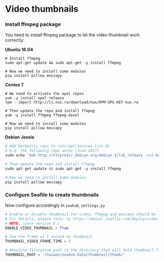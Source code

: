 # Video thumbnails

### Install ffmpeg package

You need to install ffmpeg package to let the video thumbnail work correctly:

**Ubuntu 16.04**
```
# Install ffmpeg
sudo apt-get update && sudo apt-get -y install ffmpeg
 
# Now we need to install some modules
pip install pillow moviepy
```

**Centos 7**
```
# We need to activate the epel repos
yum -y install epel-release
rpm --import http://li.nux.ro/download/nux/RPM-GPG-KEY-nux.ro

# Then update the repo and install ffmpeg
yum -y install ffmpeg ffmpeg-devel

# Now we need to install some modules
pip install pillow moviepy
```

**Debian Jessie**
```python
# Add backports repo to /etc/apt/sources.list.d/
# e.g. the following repo works (June 2017)
sudo echo "deb http://httpredir.debian.org/debian $(lsb_release -cs)-backports main non-free" > /etc/apt/sources.list.d/debian-backports.list

# Then update the repo and install ffmpeg
sudo apt-get update && sudo apt-get -y install ffmpeg

# Now we need to install some modules
pip install pillow moviepy
```

### Configure Seafile to create thumbnails

Now configure accordingly in `seahub_settings.py`

```python
# Enable or disable thumbnail for video. ffmpeg and moviepy should be installed first. 
# For details, please refer to https://manual.seafile.com/deploy/video_thumbnails/
# NOTE: since version 6.1
ENABLE_VIDEO_THUMBNAIL = True

# Use the frame at 5 second as thumbnail
THUMBNAIL_VIDEO_FRAME_TIME = 5  

# Absolute filesystem path to the directory that will hold thumbnail files.
THUMBNAIL_ROOT = '/haiwen/seahub-data/thumbnail/thumb/'
```
